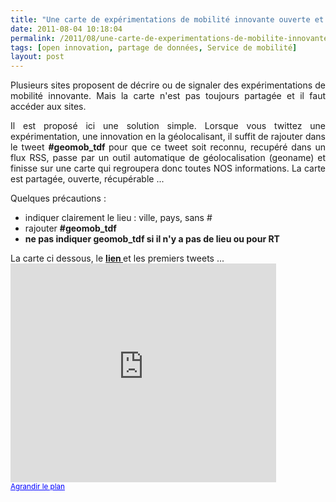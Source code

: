 ```yaml
---
title: "Une carte de expérimentations de mobilité innovante ouverte et partagée ? Rajouter #geomob_tdf sur vos tweets et la carte se crée !"
date: 2011-08-04 10:18:04
permalink: /2011/08/une-carte-de-experimentations-de-mobilite-innovante-ouverte-et-partagee-rajouter-geomob_tdf-sur-vos.html
tags: [open innovation, partage de données, Service de mobilité]
layout: post
---
```


<p style="text-align: justify;">Plusieurs sites proposent de décrire ou de signaler des expérimentations de mobilité innovante. Mais la carte n'est pas toujours partagée et il faut accéder aux sites.</p> <p style="text-align: justify;">Il est proposé ici une solution simple. Lorsque vous twittez une expérimentation, une innovation en la géolocalisant, il suffit de rajouter dans le tweet <strong>#geomob_tdf </strong>pour que ce tweet soit reconnu, recupéré dans un flux RSS, passe par un outil automatique de géolocalisation (geoname) et finisse sur une carte qui regroupera donc toutes NOS informations. La carte est partagée, ouverte, récupérable ...</p> <p style="text-align: justify;">Quelques précautions :</p> <ul> <li>indiquer clairement le lieu : ville, pays, sans #</li> <li>rajouter <strong>#geomob_tdf</strong></li> <li><strong>ne pas indiquer geomob_tdf si il n'y a pas de lieu ou pour RT</strong></li> </ul> <p>La carte ci dessous, le <strong><a href="http://maps.google.com/maps?q=http%3A%2F%2Fws.geonames.org%2FrssToGeoRSS%3FgeoRSS%3Dw3cGeo%26type%3Drss_2.0%26feedUrl%3Dhttp%253A%252F%252Fsearch.twitter.com%252Fsearch.atom%253Fq%253D%252522geomob_tdf%252522" target="_blank">lien </a></strong>et les premiers tweets ... <br /><iframe frameborder="0" height="350" marginheight="0" marginwidth="0" scrolling="no" src="http://maps.google.com/maps?q=http:%2F%2Fws.geonames.org%2FrssToGeoRSS%3FgeoRSS%3Dw3cGeo%26type%3Drss_2.0%26feedUrl%3Dhttp%253A%252F%252Fsearch.twitter.com%252Fsearch.atom%253Fq%253D%252522geomob_tdf%252522&ie=UTF8&ll=43.834527,14.941406&spn=44.210072,74.707031&z=3&output=embed" width="425"></iframe><br /><small><a href="http://maps.google.com/maps?q=http:%2F%2Fws.geonames.org%2FrssToGeoRSS%3FgeoRSS%3Dw3cGeo%26type%3Drss_2.0%26feedUrl%3Dhttp%253A%252F%252Fsearch.twitter.com%252Fsearch.atom%253Fq%253D%252522geomob_tdf%252522&ie=UTF8&ll=43.834527,14.941406&spn=44.210072,74.707031&z=3&source=embed" style="color: #0000ff; text-align: left;">Agrandir le plan</a></small></p>
